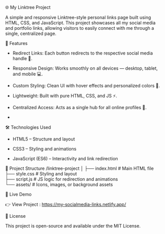🌐 My Linktree Project

A simple and responsive Linktree-style personal links page built using HTML, CSS, and JavaScript. This project showcases all my social media and portfolio links, allowing visitors to easily connect with me through a single, centralized page.


🚀 Features

- Redirect Links: Each button redirects to the respective social media handle 🧭.

- Responsive Design: Works smoothly on all devices — desktop, tablet, and mobile 💻.

-  Custom Styling: Clean UI with hover effects and personalized colors 🎨.

- Lightweight: Built with pure HTML, CSS, and JS ⚡.

- Centralized Access: Acts as a single hub for all online profiles 🔗.
- 

🛠️ Technologies Used

- HTML5 – Structure and layout

- CSS3 – Styling and animations

- JavaScript (ES6) – Interactivity and link redirection

📁 Project Structure
/linktree-project
│
├── index.html        # Main HTML file  
├── style.css         # Styling and layout  
├── script.js         # JS logic for redirection and animations  
└── assets/           # Icons, images, or background assets  

🔗 Live Demo

👉 View Project : https://my-socialmedia-links.netlify.app/

📜 License

This project is open-source and available under the MIT License.
